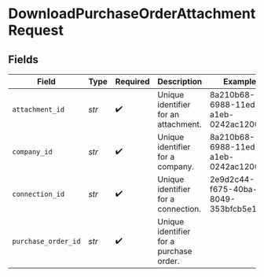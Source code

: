 # DownloadPurchaseOrderAttachmentRequest


## Fields

| Field                                   | Type                                    | Required                                | Description                             | Example                                 |
| --------------------------------------- | --------------------------------------- | --------------------------------------- | --------------------------------------- | --------------------------------------- |
| `attachment_id`                         | *str*                                   | :heavy_check_mark:                      | Unique identifier for an attachment.    | 8a210b68-6988-11ed-a1eb-0242ac120002    |
| `company_id`                            | *str*                                   | :heavy_check_mark:                      | Unique identifier for a company.        | 8a210b68-6988-11ed-a1eb-0242ac120002    |
| `connection_id`                         | *str*                                   | :heavy_check_mark:                      | Unique identifier for a connection.     | 2e9d2c44-f675-40ba-8049-353bfcb5e171    |
| `purchase_order_id`                     | *str*                                   | :heavy_check_mark:                      | Unique identifier for a purchase order. |                                         |